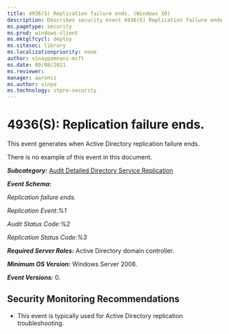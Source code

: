 ```yaml
---
title: 4936(S) Replication failure ends. (Windows 10)
description: Describes security event 4936(S) Replication failure ends. This event is generated when Active Directory replication failure ends.
ms.pagetype: security
ms.prod: windows-client
ms.mktglfcycl: deploy
ms.sitesec: library
ms.localizationpriority: none
author: vinaypamnani-msft
ms.date: 09/08/2021
ms.reviewer: 
manager: aaroncz
ms.author: vinpa
ms.technology: itpro-security
---
```


# 4936(S): Replication failure ends.


This event generates when Active Directory replication failure ends.

There is no example of this event in this document.

***Subcategory:***&nbsp;[Audit Detailed Directory Service Replication](audit-detailed-directory-service-replication.md)

***Event Schema:***

*Replication failure ends.*

*Replication Event:%1*

*Audit Status Code:%2*

*Replication Status Code:%3*

***Required Server Roles:*** Active Directory domain controller.

***Minimum OS Version:*** Windows Server 2008.

***Event Versions:*** 0.

## Security Monitoring Recommendations

-   This event is typically used for Active Directory replication troubleshooting.

